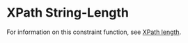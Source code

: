 # XPath String-Length


For information on this constraint function, see [XPath length](xpath-length).
